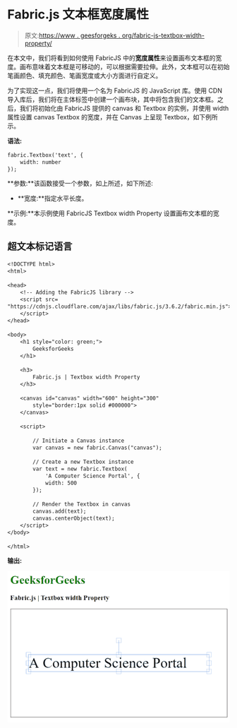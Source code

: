 # Fabric.js 文本框宽度属性

> 原文:[https://www . geesforgeks . org/fabric-js-textbox-width-property/](https://www.geeksforgeeks.org/fabric-js-textbox-width-property/)

在本文中，我们将看到如何使用 FabricJS 中的**宽度属性**来设置画布文本框的宽度。画布意味着文本框是可移动的，可以根据需要拉伸。此外，文本框可以在初始笔画颜色、填充颜色、笔画宽度或大小方面进行自定义。

为了实现这一点，我们将使用一个名为 FabricJS 的 JavaScript 库。使用 CDN 导入库后，我们将在主体标签中创建一个画布块，其中将包含我们的文本框。之后，我们将初始化由 FabricJS 提供的 canvas 和 Textbox 的实例，并使用 width 属性设置 canvas Textbox 的宽度，并在 Canvas 上呈现 Textbox，如下例所示。

**语法:**

```
fabric.Textbox('text', {
    width: number
});
```

**参数:**该函数接受一个参数，如上所述，如下所述:

*   **宽度:**指定水平长度。

**示例:**本示例使用 FabricJS Textbox width Property 设置画布文本框的宽度。

## 超文本标记语言

```
<!DOCTYPE html>
<html>

<head>
    <!-- Adding the FabricJS library -->
    <script src=
"https://cdnjs.cloudflare.com/ajax/libs/fabric.js/3.6.2/fabric.min.js">
    </script>
</head>

<body>
    <h1 style="color: green;">
        GeeksforGeeks
    </h1>

    <h3>
        Fabric.js | Textbox width Property
    </h3>

    <canvas id="canvas" width="600" height="300"
        style="border:1px solid #000000">
    </canvas>

    <script>

        // Initiate a Canvas instance 
        var canvas = new fabric.Canvas("canvas");

        // Create a new Textbox instance 
        var text = new fabric.Textbox(
            'A Computer Science Portal', {
            width: 500
        });

        // Render the Textbox in canvas 
        canvas.add(text);
        canvas.centerObject(text);
    </script>
</body>

</html>
```

**输出:**

![](img/bd9120db626691bf27310e07f830055d.png)